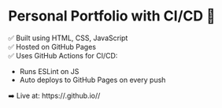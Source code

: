 # Personal Portfolio with CI/CD 🚀

✅ Built using HTML, CSS, JavaScript  
✅ Hosted on GitHub Pages  
✅ Uses GitHub Actions for CI/CD:
- Runs ESLint on JS
- Auto deploys to GitHub Pages on every push

➡️ Live at: https://<username>.github.io/<repo-name>/
